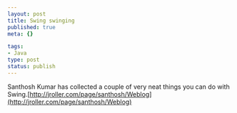 ```yaml
--- 
layout: post
title: Swing swinging
published: true
meta: {}

tags: 
- Java
type: post
status: publish
---
```

Santhosh Kumar has collected a couple of very neat things you can do with Swing.[http://jroller.com/page/santhosh/Weblog](http://jroller.com/page/santhosh/Weblog)
